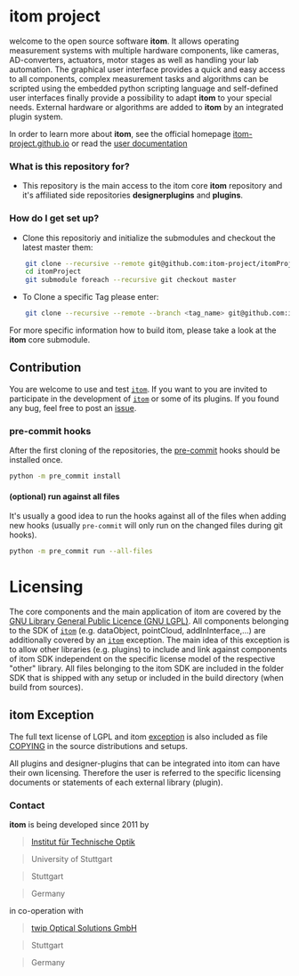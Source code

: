 # itom project #

welcome to the open source software **itom**. It allows operating measurement systems with multiple hardware components, like cameras, AD-converters, actuators, motor stages as well as handling your lab automation. The graphical user interface provides a quick and easy access to all components, complex measurement tasks and algorithms can be scripted using the embedded python scripting language and self-defined user interfaces finally provide a possibility to adapt **itom** to your special needs. External hardware or algorithms are added to **itom** by an integrated plugin system.

In order to learn more about **itom**, see the official homepage [itom-project.github.io](https://itom-project.github.io/) or read the [user documentation](http://itom-project.github.io/latest/docs/)

### What is this repository for? ###

* This repository is the main access to the itom core **itom** repository and it's affiliated side repositories **designerplugins** and **plugins**.

### How do I get set up? ###
* Clone this repositoriy and initialize the submodules and checkout the latest master them:
```bash
    git clone --recursive --remote git@github.com:itom-project/itomProject.git
    cd itomProject
    git submodule foreach --recursive git checkout master
```
* To Clone a specific Tag please enter:
```bash
    git clone --recursive --remote --branch <tag_name> git@github.com:itom-project/itomProject.git
```


For more specific information how to build itom, please take a look at the **itom** core submodule.

## Contribution
You are welcome to use and test [``itom``](https://itom-project.github.io/ "``itom``"). If you want to you are invited to participate in the development of [``itom``](https://itom-project.github.io/ "``itom``") or some of its plugins. If you found any bug, feel free to post an [issue](https://github.com/itom-project/itom/issues "issue").

### pre-commit hooks
After the first cloning of the repositories, the [pre-commit](https://pre-commit.com/ "pre-commit") hooks should be installed once.
```bash
python -m pre_commit install
```
#### (optional) run against all files
It's usually a good idea to run the hooks against all of the files when adding new hooks (usually ``pre-commit`` will only run on the changed files during git hooks).
```bash
python -m pre_commit run --all-files
```

# Licensing
The core components and the main application of itom are covered by the [GNU Library General Public Licence (GNU LGPL)](https://github.com/itom-project/itom/blob/master/COPYING.txt "GNU Library General Public Licence (GNU LGPL)"). All components belonging to the SDK of [``itom``](https://itom-project.github.io/ "``itom``") (e.g. dataObject, pointCloud, addInInterface,…) are additionally covered by an [``itom``](https://itom-project.github.io/ "``itom``") exception. The main idea of this exception is to allow other libraries (e.g. plugins) to include and link against components of itom SDK independent on the specific license model of the respective "other" library. All files belonging to the itom SDK are included in the folder SDK that is shipped with any setup or included in the build directory (when build from sources).

## itom Exception
The full text license of LGPL and itom [exception](https://github.com/itom-project/itom/blob/master/LGPL_EXCEPTION.txt "exception") is also included as file [COPYING](https://github.com/itom-project/itom/blob/master/COPYING.txt "COPYING") in the source distributions and setups.

All plugins and designer-plugins that can be integrated into itom can have their own licensing. Therefore the user is referred to the specific licensing documents or statements of each external library (plugin).

### Contact ###

**itom** is being developed since 2011 by

> [Institut für Technische Optik](http://www.uni-stuttgart.de/ito)

> University of Stuttgart

> Stuttgart

> Germany

in co-operation with
> [twip Optical Solutions GmbH](http://www.twip-os.com)

> Stuttgart

> Germany
